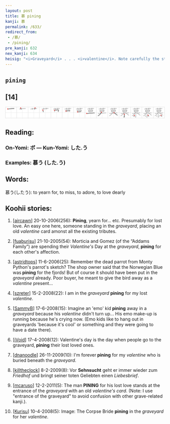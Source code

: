 ```yaml
---
layout: post
title: 慕 pining
kanji: 慕
permalink: /633/
redirect_from:
 - /慕/
 - /pining/
pre_kanji: 632
nex_kanji: 634
heisig: "<i>Graveyard</i> . . . <i>valentine</i>. Note carefully the stroke order of the <i>valentine</i> primitive."
---
```


## `pining`

## [14]

<div class="stroke"><img src="../images/E68595.png" /></div>

## Reading:

### On-Yomi: ボ &mdash; Kun-Yomi: した.う

### Examples: 慕う (した.う)

## Words:

慕う(したう): to yearn for, to miss, to adore, to love dearly

## Koohii stories:

1) [<a href="http://kanji.koohii.com/profile/aircawn">aircawn</a>] 20-10-2006(256): <strong>Pining</strong>, yearn for... etc. Presumably for lost love. An easy one here, someone standing in the <em>graveyard</em>, placing an old <em>valentine</em> card amonst all the existing tributes. 

2) [<a href="http://kanji.koohii.com/profile/fuaburisu">fuaburisu</a>] 21-10-2005(54): Morticia and Gomez (of the “Addams Family”) are spending their <em>Valentine&#039;s</em> Day at the <em>graveyard</em>,<strong> pining</strong> for each other&#039;s affection. 

3) [<a href="http://kanji.koohii.com/profile/astridtops">astridtops</a>] 11-6-2006(25): Remember the dead parrot from Monty Python&#039;s parrot&#039;s sketch? The shop owner said that the Norwegian Blue was<strong> pining</strong> for the fjords! But of course it should have been put in the <em>graveyard</em> already. Poor buyer, he meant to give the bird away as a <em>valentine</em> present... 

4) [<a href="http://kanji.koohii.com/profile/szreter">szreter</a>] 15-2-2008(22): I am in the <em>graveyard</em> <strong>pining</strong> for my lost <em>valentine</em>. 

5) [<a href="http://kanji.koohii.com/profile/SammyB">SammyB</a>] 17-6-2008(15): Imagine an &#039;emo&#039; kid<strong> pining</strong> away in a <em>graveyard</em> because his <em>valentine</em> didn&#039;t turn up... His emo make-up is running because he&#039;s crying now. (Emo kids like to hang out in graveyards &#039;because it&#039;s cool&#039; or something and they were going to have a date there). 

6) [<a href="http://kanji.koohii.com/profile/iVoid">iVoid</a>] 17-4-2008(12): Valentine&#039;s day is the day when people go to the graveyard,<strong> pining</strong> their lost loved ones. 

7) [<a href="http://kanji.koohii.com/profile/dnanoodle">dnanoodle</a>] 26-11-2009(10): I&#039;m forever<strong> pining</strong> for my <em>valentine</em> who is buried beneath the <em>graveyard</em>. 

8) [<a href="http://kanji.koohii.com/profile/killtheclock">killtheclock</a>] 8-2-2009(8): Vor <strong>Sehnsucht</strong> geht er immer wieder zum <em>Friedhof</em> und bringt seiner toten Geliebten einen <em>Liebesbrief</em>. 

9) [<a href="http://kanji.koohii.com/profile/mcaruso">mcaruso</a>] 12-2-2011(5): The man<strong> PINING</strong> for his lost love stands at the entrance of the <em>graveyard</em> with an old <em>valentine&#039;s card</em>. (Note: I use &quot;entrance of the graveyard&quot; to avoid confusion with other grave-related kanji.). 

10) [<a href="http://kanji.koohii.com/profile/Kurisu">Kurisu</a>] 10-4-2008(5): Image: The Corpse Bride <strong>pining</strong> in the <em>graveyard</em> for her <em>valentine</em>. 
